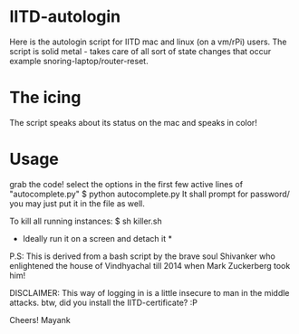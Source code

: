 # IITD-autologin
Here is the autologin script for IITD mac and linux (on a vm/rPi) users. 
The script is solid metal - takes care of all sort of state changes that occur example snoring-laptop/router-reset.

# The icing
The script speaks about its status on the mac and speaks in color!

# Usage
grab the code!
select the options in the first few active lines of "autocomplete.py" 
$ python autocomplete.py 
It shall prompt for password/ you may just put it in the file as well.

To kill all running instances:
$ sh killer.sh

* Ideally run it on a screen and detach it *

P.S: This is derived from a bash script by the brave soul Shivanker who enlightened the house of Vindhyachal till 2014 when Mark Zuckerberg took him!

DISCLAIMER: This way of logging in is a little insecure to man in the middle attacks. btw, did you install the IITD-certificate? :P

Cheers!
Mayank
